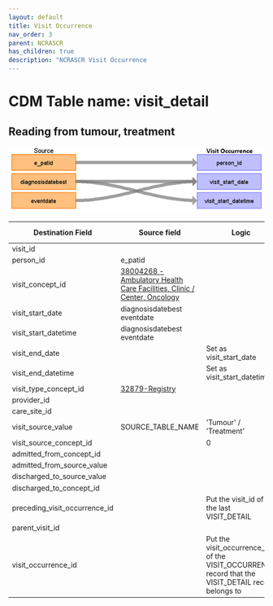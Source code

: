 ```yaml
---
layout: default
title: Visit Occurrence
nav_order: 3
parent: NCRASCR
has_children: true
description: "NCRASCR Visit Occurrence
---
```


# CDM Table name: visit_detail

## Reading from tumour, treatment

![](images/ncrascr_visit_occurrence.png)

| Destination Field | Source field | Logic | Comment field | 
| --- | --- | --- | --- |
| visit_id | | | Autogenerate| 
| person_id | e_patid |  |  | 
| visit_concept_id | [38004268 - Ambulatory Health Care Facilities, Clinic / Center, Oncology](https://athena.ohdsi.org/search-terms/terms/38004268) | | | 
| visit_start_date | diagnosisdatebest<br>eventdate | | |
| visit_start_datetime | diagnosisdatebest<br>eventdate |  |
| visit_end_date | | Set as visit_start_date | 
| visit_end_datetime | | Set as visit_start_datetime |
| visit_type_concept_id | [32879-Registry](https://athena.ohdsi.org/search-terms/terms/32879) | |
| provider_id | | |
| care_site_id | | |
| visit_source_value | SOURCE_TABLE_NAME | 'Tumour' / 'Treatment' | 
| visit_source_concept_id | | 0 | 
| admitted_from_concept_id | | |
| admitted_from_source_value | | | 
| discharged_to_source_value | | | 
| discharged_to_concept_id | | | 
| preceding_visit_occurrence_id | | Put the visit_id of the last VISIT_DETAIL | 
| parent_visit_id | | |
| visit_occurrence_id | | Put the visit_occurrence_id of the VISIT_OCCURRENCE record that the VISIT_DETAIL record belongs to | 

 			

